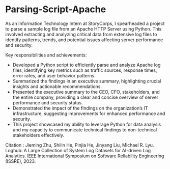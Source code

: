 # Parsing-Script-Apache


As an Information Technology Intern at StoryCorps, I spearheaded a project to parse a sample log file from an Apache HTTP Server using Python. This involved extracting and analyzing critical data from extensive log files to identify patterns, trends, and potential issues affecting server performance and security.

Key responsibilities and achievements:

* Developed a Python script to efficiently parse and analyze Apache log files, identifying key metrics such as traffic sources, response times, error rates, and user behavior patterns.
* Summarized the findings in an executive summary, highlighting crucial insights and actionable recommendations.
* Presented the executive summary to the CEO, CFO, stakeholders, and the entire company, providing a clear and concise overview of server performance and security status.
* Demonstrated the impact of the findings on the organization’s IT infrastructure, suggesting improvements for enhanced performance and security.
* This project showcased my ability to leverage Python for data analysis and my capacity to communicate technical findings to non-technical stakeholders effectively.

Citation : Jieming Zhu, Shilin He, Pinjia He, Jinyang Liu, Michael R. Lyu. Loghub: A Large Collection of System Log Datasets for AI-driven Log Analytics. IEEE International Symposium on Software Reliability Engineering (ISSRE), 2023.
